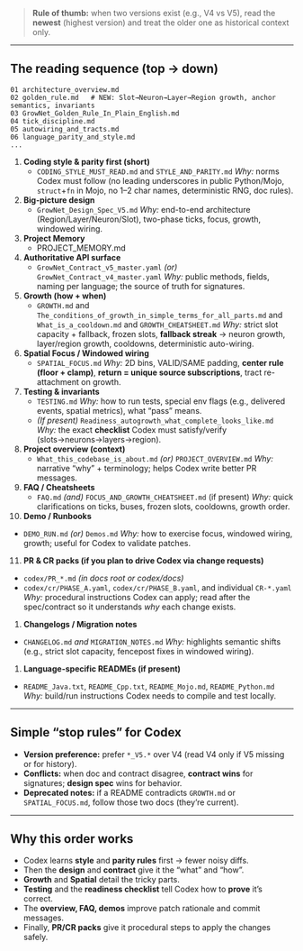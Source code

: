 > **Rule of thumb:** when two versions exist (e.g., V4 vs V5), read the **newest** (highest version) and treat the older one as historical context only.

------

## The reading sequence (top → down)

```
01 architecture_overview.md
02 golden_rule.md   # NEW: Slot→Neuron→Layer→Region growth, anchor semantics, invariants
03 GrowNet_Golden_Rule_In_Plain_English.md
04 tick_discipline.md
05 autowiring_and_tracts.md
06 language_parity_and_style.md
...
```

1. **Coding style & parity first (short)**
   - `CODING_STYLE_MUST_READ.md` and `STYLE_AND_PARITY.md`
      *Why:* norms Codex must follow (no leading underscores in public Python/Mojo, `struct`+`fn` in Mojo, no 1–2 char names, deterministic RNG, doc rules).
2. **Big-picture design**
   - `GrowNet_Design_Spec_V5.md`
      *Why:* end-to-end architecture (Region/Layer/Neuron/Slot), two-phase ticks, focus, growth, windowed wiring. 
3. **Project Memory**
   - PROJECT_MEMORY.md
4. **Authoritative API surface**
   - `GrowNet_Contract_v5_master.yaml` *(or)* `GrowNet_Contract_v4_master.yaml`
      *Why:* public methods, fields, naming per language; the source of truth for signatures.
5. **Growth (how + when)**
   - `GROWTH.md` and `The_conditions_of_growth_in_simple_terms_for_all_parts.md` and `What_is_a_cooldown.md` and `GROWTH_CHEATSHEET.md`
      *Why:* strict slot capacity + fallback, frozen slots, **fallback streak** → neuron growth, layer/region growth, cooldowns, deterministic auto-wiring.
6. **Spatial Focus / Windowed wiring**
   - `SPATIAL_FOCUS.md`
      *Why:* 2D bins, VALID/SAME padding, **center rule (floor + clamp)**, **return = unique source subscriptions**, tract re-attachment on growth.
7. **Testing & invariants**
   - `TESTING.md`
      *Why:* how to run tests, special env flags (e.g., delivered events, spatial metrics), what “pass” means.
   - *(If present)* `Readiness_autogrowth_what_complete_looks_like.md`
      *Why:* the exact **checklist** Codex must satisfy/verify (slots→neurons→layers→region).
8. **Project overview (context)**
   - `What_this_codebase_is_about.md` *(or)* `PROJECT_OVERVIEW.md`
      *Why:* narrative “why” + terminology; helps Codex write better PR messages.
9. **FAQ / Cheatsheets**
   - `FAQ.md` *(and)* `FOCUS_AND_GROWTH_CHEATSHEET.md` (if present)
      *Why:* quick clarifications on ticks, buses, frozen slots, cooldowns, growth order.
10. **Demo / Runbooks**
   - `DEMO_RUN.md` *(or)* `Demos.md`
      *Why:* how to exercise focus, windowed wiring, growth; useful for Codex to validate patches.
11. **PR & CR packs (if you plan to drive Codex via change requests)**

- `codex/PR_*.md` *(in docs root or codex/docs)*
- `codex/cr/PHASE_A.yaml`, `codex/cr/PHASE_B.yaml`, and individual `CR-*.yaml`
   *Why:* procedural instructions Codex can apply; read after the spec/contract so it understands *why* each change exists.

1. **Changelogs / Migration notes**

- `CHANGELOG.md` *and* `MIGRATION_NOTES.md`
   *Why:* highlights semantic shifts (e.g., strict slot capacity, fencepost fixes in windowed wiring).

1. **Language-specific READMEs (if present)**

- `README_Java.txt`, `README_Cpp.txt`, `README_Mojo.md`, `README_Python.md`
   *Why:* build/run instructions Codex needs to compile and test locally.

------

## Simple “stop rules” for Codex

- **Version preference:** prefer `*_V5.*` over V4 (read V4 only if V5 missing or for history).
- **Conflicts:** when doc and contract disagree, **contract wins** for signatures; **design spec** wins for behavior.
- **Deprecated notes:** if a README contradicts `GROWTH.md` or `SPATIAL_FOCUS.md`, follow those two docs (they’re current).

------

## Why this order works

- Codex learns **style** and **parity rules** first → fewer noisy diffs.
- Then the **design** and **contract** give it the “what” and “how”.
- **Growth** and **Spatial** detail the tricky parts.
- **Testing** and the **readiness checklist** tell Codex how to **prove** it’s correct.
- The **overview, FAQ, demos** improve patch rationale and commit messages.
- Finally, **PR/CR packs** give it procedural steps to apply the changes safely.

